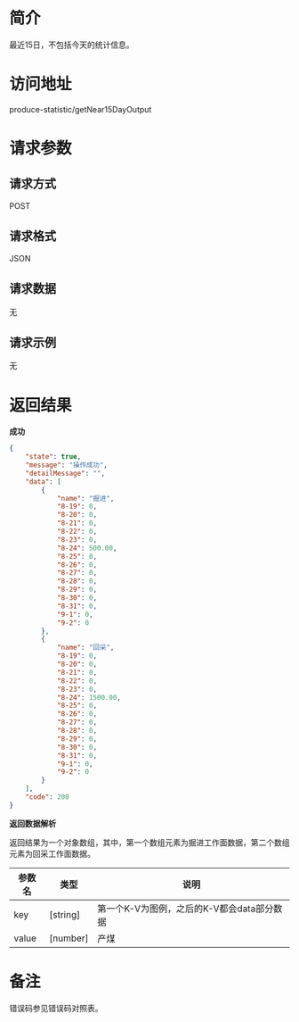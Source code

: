 # 简介
最近15日，不包括今天的统计信息。

# 访问地址
produce-statistic/getNear15DayOutput

# 请求参数

## 请求方式
POST

## 请求格式
JSON

## 请求数据
无

## 请求示例
无

# 返回结果
**成功**
```json
{
    "state": true,
    "message": "操作成功",
    "detailMessage": "",
    "data": [
        {
            "name": "掘进",
            "8-19": 0,
            "8-20": 0,
            "8-21": 0,
            "8-22": 0,
            "8-23": 0,
            "8-24": 500.00,
            "8-25": 0,
            "8-26": 0,
            "8-27": 0,
            "8-28": 0,
            "8-29": 0,
            "8-30": 0,
            "8-31": 0,
            "9-1": 0,
            "9-2": 0
        },
        {
            "name": "回采",
            "8-19": 0,
            "8-20": 0,
            "8-21": 0,
            "8-22": 0,
            "8-23": 0,
            "8-24": 1500.00,
            "8-25": 0,
            "8-26": 0,
            "8-27": 0,
            "8-28": 0,
            "8-29": 0,
            "8-30": 0,
            "8-31": 0,
            "9-1": 0,
            "9-2": 0
        }
    ],
    "code": 200
}
```

**返回数据解析**

返回结果为一个对象数组，其中，第一个数组元素为掘进工作面数据，第二个数组元素为回采工作面数据。


|参数名|类型|说明|
|-|-|-|
|key|[string]|第一个K-V为图例，之后的K-V都会data部分数据|
|value|[number]|产煤|

# 备注
错误码参见错误码对照表。